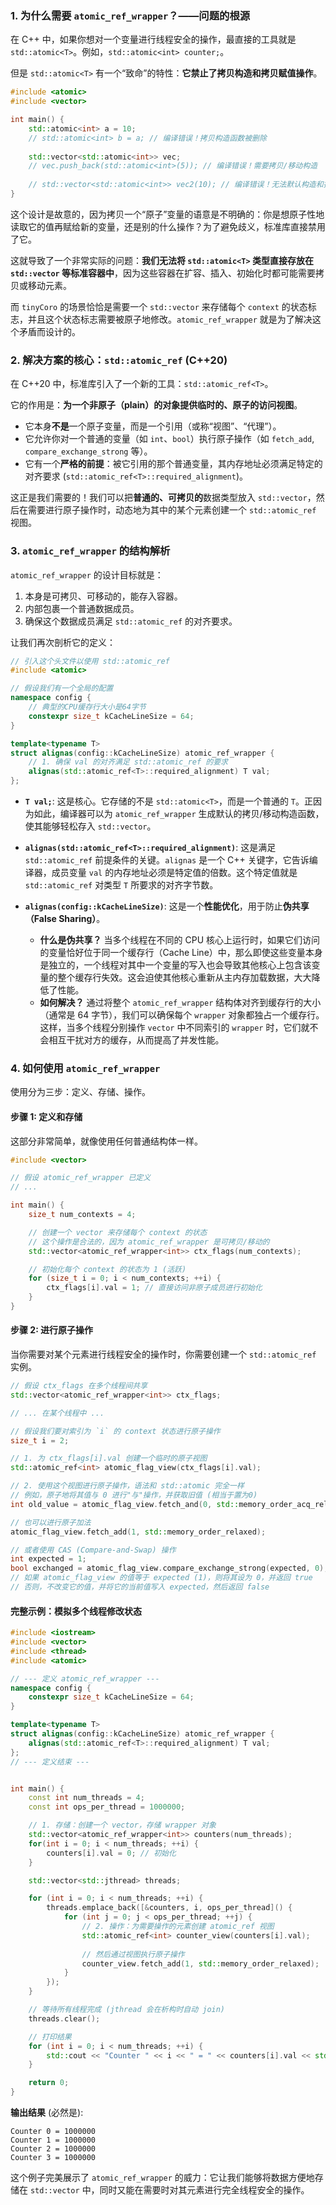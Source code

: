 ### 1\. 为什么需要 `atomic_ref_wrapper`？——问题的根源

在 C++ 中，如果你想对一个变量进行线程安全的操作，最直接的工具就是 `std::atomic<T>`。例如，`std::atomic<int> counter;`。

但是 `std::atomic<T>` 有一个“致命”的特性：**它禁止了拷贝构造和拷贝赋值操作**。

```cpp
#include <atomic>
#include <vector>

int main() {
    std::atomic<int> a = 10;
    // std::atomic<int> b = a; // 编译错误！拷贝构造函数被删除
    
    std::vector<std::atomic<int>> vec;
    // vec.push_back(std::atomic<int>(5)); // 编译错误！需要拷贝/移动构造
    
    // std::vector<std::atomic<int>> vec2(10); // 编译错误！无法默认构造和拷贝
}
```

这个设计是故意的，因为拷贝一个“原子”变量的语意是不明确的：你是想原子性地读取它的值再赋给新的变量，还是别的什么操作？为了避免歧义，标准库直接禁用了它。

这就导致了一个非常实际的问题：**我们无法将 `std::atomic<T>` 类型直接存放在 `std::vector` 等标准容器中**，因为这些容器在扩容、插入、初始化时都可能需要拷贝或移动元素。

而 `tinyCoro` 的场景恰恰是需要一个 `std::vector` 来存储每个 `context` 的状态标志，并且这个状态标志需要被原子地修改。`atomic_ref_wrapper` 就是为了解决这个矛盾而设计的。

### 2\. 解决方案的核心：`std::atomic_ref` (C++20)

在 C++20 中，标准库引入了一个新的工具：`std::atomic_ref<T>`。

它的作用是：**为一个非原子（plain）的对象提供临时的、原子的访问视图**。

  - 它本身**不是**一个原子变量，而是一个引用（或称“视图”、“代理”）。
  - 它允许你对一个普通的变量（如 `int`、`bool`）执行原子操作（如 `fetch_add`, `compare_exchange_strong` 等）。
  - 它有一个**严格的前提**：被它引用的那个普通变量，其内存地址必须满足特定的对齐要求 (`std::atomic_ref<T>::required_alignment`)。

这正是我们需要的！我们可以把**普通的、可拷贝的**数据类型放入 `std::vector`，然后在需要进行原子操作时，动态地为其中的某个元素创建一个 `std::atomic_ref` 视图。

### 3\. `atomic_ref_wrapper` 的结构解析

`atomic_ref_wrapper` 的设计目标就是：

1.  本身是可拷贝、可移动的，能存入容器。
2.  内部包裹一个普通数据成员。
3.  确保这个数据成员满足 `std::atomic_ref` 的对齐要求。

让我们再次剖析它的定义：

```cpp
// 引入这个头文件以使用 std::atomic_ref
#include <atomic>

// 假设我们有一个全局的配置
namespace config {
    // 典型的CPU缓存行大小是64字节
    constexpr size_t kCacheLineSize = 64; 
}

template<typename T>
struct alignas(config::kCacheLineSize) atomic_ref_wrapper {
    // 1. 确保 val 的对齐满足 std::atomic_ref 的要求
    alignas(std::atomic_ref<T>::required_alignment) T val; 
};
```

  - **`T val;`**: 这是核心。它存储的不是 `std::atomic<T>`，而是一个普通的 `T`。正因为如此，编译器可以为 `atomic_ref_wrapper` 生成默认的拷贝/移动构造函数，使其能够轻松存入 `std::vector`。

  - **`alignas(std::atomic_ref<T>::required_alignment)`**: 这是满足 `std::atomic_ref` 前提条件的关键。`alignas` 是一个 C++ 关键字，它告诉编译器，成员变量 `val` 的内存地址必须是特定值的倍数。这个特定值就是 `std::atomic_ref` 对类型 `T` 所要求的对齐字节数。

  - **`alignas(config::kCacheLineSize)`**: 这是一个**性能优化**，用于防止**伪共享（False Sharing）**。

      - **什么是伪共享？** 当多个线程在不同的 CPU 核心上运行时，如果它们访问的变量恰好位于同一个缓存行（Cache Line）中，那么即使这些变量本身是独立的，一个线程对其中一个变量的写入也会导致其他核心上包含该变量的整个缓存行失效。这会迫使其他核心重新从主内存加载数据，大大降低了性能。
      - **如何解决？** 通过将整个 `atomic_ref_wrapper` 结构体对齐到缓存行的大小（通常是 64 字节），我们可以确保每个 `wrapper` 对象都独占一个缓存行。这样，当多个线程分别操作 `vector` 中不同索引的 `wrapper` 时，它们就不会相互干扰对方的缓存，从而提高了并发性能。

### 4\. 如何使用 `atomic_ref_wrapper`

使用分为三步：定义、存储、操作。

#### 步骤 1: 定义和存储

这部分非常简单，就像使用任何普通结构体一样。

```cpp
#include <vector>

// 假设 atomic_ref_wrapper 已定义
// ...

int main() {
    size_t num_contexts = 4;

    // 创建一个 vector 来存储每个 context 的状态
    // 这个操作是合法的，因为 atomic_ref_wrapper 是可拷贝/移动的
    std::vector<atomic_ref_wrapper<int>> ctx_flags(num_contexts);

    // 初始化每个 context 的状态为 1 (活跃)
    for (size_t i = 0; i < num_contexts; ++i) {
        ctx_flags[i].val = 1; // 直接访问非原子成员进行初始化
    }
}
```

#### 步骤 2: 进行原子操作

当你需要对某个元素进行线程安全的操作时，你需要创建一个 `std::atomic_ref` 实例。

```cpp
// 假设 ctx_flags 在多个线程间共享
std::vector<atomic_ref_wrapper<int>> ctx_flags; 

// ... 在某个线程中 ...

// 假设我们要对索引为 `i` 的 context 状态进行原子操作
size_t i = 2;

// 1. 为 ctx_flags[i].val 创建一个临时的原子视图
std::atomic_ref<int> atomic_flag_view(ctx_flags[i].val);

// 2. 使用这个视图进行原子操作，语法和 std::atomic 完全一样
// 例如，原子地将其值与 0 进行"与"操作，并获取旧值 (相当于置为0)
int old_value = atomic_flag_view.fetch_and(0, std::memory_order_acq_rel);

// 也可以进行原子加法
atomic_flag_view.fetch_add(1, std::memory_order_relaxed);

// 或者使用 CAS (Compare-and-Swap) 操作
int expected = 1;
bool exchanged = atomic_flag_view.compare_exchange_strong(expected, 0);
// 如果 atomic_flag_view 的值等于 expected (1)，则将其设为 0，并返回 true
// 否则，不改变它的值，并将它的当前值写入 expected，然后返回 false
```

#### 完整示例：模拟多个线程修改状态

```cpp
#include <iostream>
#include <vector>
#include <thread>
#include <atomic>

// --- 定义 atomic_ref_wrapper ---
namespace config {
    constexpr size_t kCacheLineSize = 64; 
}

template<typename T>
struct alignas(config::kCacheLineSize) atomic_ref_wrapper {
    alignas(std::atomic_ref<T>::required_alignment) T val; 
};
// --- 定义结束 ---


int main() {
    const int num_threads = 4;
    const int ops_per_thread = 1000000;

    // 1. 存储：创建一个 vector，存储 wrapper 对象
    std::vector<atomic_ref_wrapper<int>> counters(num_threads);
    for(int i = 0; i < num_threads; ++i) {
        counters[i].val = 0; // 初始化
    }

    std::vector<std::jthread> threads;

    for (int i = 0; i < num_threads; ++i) {
        threads.emplace_back([&counters, i, ops_per_thread]() {
            for (int j = 0; j < ops_per_thread; ++j) {
                // 2. 操作：为需要操作的元素创建 atomic_ref 视图
                std::atomic_ref<int> counter_view(counters[i].val);
                
                // 然后通过视图执行原子操作
                counter_view.fetch_add(1, std::memory_order_relaxed);
            }
        });
    }

    // 等待所有线程完成 (jthread 会在析构时自动 join)
    threads.clear();

    // 打印结果
    for (int i = 0; i < num_threads; ++i) {
        std::cout << "Counter " << i << " = " << counters[i].val << std::endl;
    }

    return 0;
}
```

**输出结果** (必然是):

```
Counter 0 = 1000000
Counter 1 = 1000000
Counter 2 = 1000000
Counter 3 = 1000000
```

这个例子完美展示了 `atomic_ref_wrapper` 的威力：它让我们能够将数据方便地存储在 `std::vector` 中，同时又能在需要时对其元素进行完全线程安全的操作。